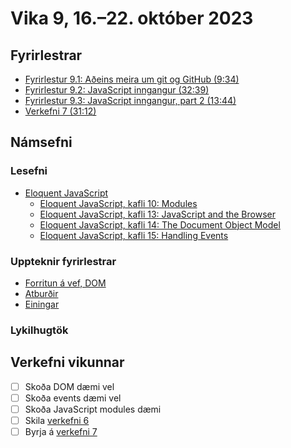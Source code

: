 # Vika 9, 16.–22. október 2023

## Fyrirlestrar

- [Fyrirlestur 9.1: Aðeins meira um git og GitHub (9:34)](https://youtu.be/qKqg-k_nVvg)
- [Fyrirlestur 9.2: JavaScript inngangur (32:39)](https://youtu.be/lANBdDxkYXA)
- [Fyrirlestur 9.3: JavaScript inngangur, part 2 (13:44)](https://youtu.be/xBqsTBHYafI)
- [Verkefni 7 (31:12)](https://youtu.be/95g4uylHkyQ)

## Námsefni

### Lesefni

- [Eloquent JavaScript](https://eloquentjavascript.net/)
  - [Eloquent JavaScript, kafli 10: Modules](https://eloquentjavascript.net/10_modules.html)
  - [Eloquent JavaScript, kafli 13: JavaScript and the Browser](https://eloquentjavascript.net/13_browser.html)
  - [Eloquent JavaScript, kafli 14: The Document Object Model](https://eloquentjavascript.net/14_dom.html)
  - [Eloquent JavaScript, kafli 15: Handling Events](https://eloquentjavascript.net/15_event.html)

### Uppteknir fyrirlestrar

- [Forritun á vef, DOM](../namsefni/28.browser-dom/)
- [Atburðir](../namsefni/29.events/)
- [Einingar](../namsefni/30.modules/)

### Lykilhugtök

## Verkefni vikunnar

- [ ] Skoða DOM dæmi vel
- [ ] Skoða events dæmi vel
- [ ] Skoða JavaScript modules dæmi
- [ ] Skila [verkefni 6](https://github.com/vefforritun/vef1-2023-v6)
- [ ] Byrja á [verkefni 7](https://github.com/vefforritun/vef1-2023-v7)
